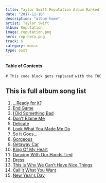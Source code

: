 ```yaml
---
title: Taylor Swift Reputation Album Ranked
date: "2017-11-10"
description: "album-home"
artist: Taylor Swift
album: Reputation
image: reputation.png
hero: rep-hero.png
track: 6
category: music
type: post
---
```


#### Table of Contents

```toc
# This code block gets replaced with the TOC
```

## This is full album song list

1. [...Ready for it?](../Song-list/ready-for-it.md)
2. [End Game](../Song-list/end-game.md)
3. [I Did Something Bad](../Song-list/i-did-something-bad.md)
4. [Don't Blame Me](../Song-list/dont-blame-me.md)
5. [Delicate](../Song-list/delicate.md)
6. [Look What You Made Me Do](../Song-list/look-what-you-made-me-do.md)
7. [So It Goes...](../Song-list/so-it-goes.md)
8. [Gorgeous](../Song-list/gorgeous.md)
9. [Getaway Car](../Song-list/getaway-car.md)
10. [King Of My Heart](../Song-list/king-of-my-heart.md)
11. [Dancing With Our Hands Tied](../Song-list/dancing-with-our-hands-tied.md)
12. [Dress](../Song-list/dress.md)
13. [This Is Why We Can't Have Nice Things](../Song-list/this-is-why-we-cant-have-nice-things.md)
14. [Call It What You Want](../Song-list/call-it-what-you-want.md)
15. [New Year's Day](../Song-list/new-years-day.md)
